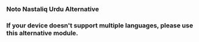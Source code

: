 ### Noto Nastaliq Urdu Alternative
### If your device doesn't support multiple languages, please use this alternative module.